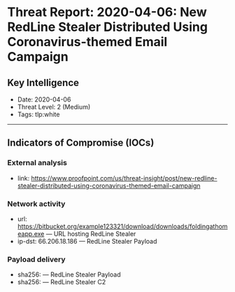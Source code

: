 # Threat Report: 2020-04-06: New RedLine Stealer Distributed Using Coronavirus-themed Email Campaign


## Key Intelligence
* Date: 2020-04-06
* Threat Level: 2 (Medium)
* Tags: tlp:white

---

## Indicators of Compromise (IOCs)
### External analysis
* link: https://www.proofpoint.com/us/threat-insight/post/new-redline-stealer-distributed-using-coronavirus-themed-email-campaign

### Network activity
* url: https://bitbucket.org/example123321/download/downloads/foldingathomeapp.exe — URL hosting RedLine Stealer
* ip-dst: 66.206.18.186 — RedLine Stealer Payload

### Payload delivery
* sha256: <sha256> — RedLine Stealer Payload
* sha256: <sha256> — RedLine Stealer C2
